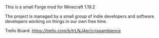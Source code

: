 This is a small Forge mod for Minecraft 1.19.2

The project is managed by a small group of indie developers and software developers working on things in our own free time.

Trello Board: https://trello.com/b/trLNJ4er/crispambience
